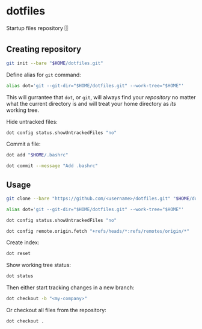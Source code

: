# dotfiles
Startup files repository 🗄

## Creating repository

```bash
git init --bare "$HOME/dotfiles.git"
```

Define alias for `git` command:
```bash
alias dot='git --git-dir="$HOME/dotfiles.git" --work-tree="$HOME"'
```

This will gurrantee that `dot`, or `git`, will always find your _repository_ no matter what the current directory is
and will treat your home directory as _its_ working tree.

Hide untracked files:
```bash
dot config status.showUntrackedFiles "no"
```

Commit a file:
```bash
dot add "$HOME/.bashrc"
```
```bash
dot commit --message "Add .bashrc"
```

## Usage

```bash
git clone --bare "https://github.com/<username>/dotfiles.git" "$HOME/dotfiles.git"
```

```bash
alias dot='git --git-dir="$HOME/dotfiles.git" --work-tree="$HOME"'
```

```bash
dot config status.showUntrackedFiles "no"
```

```bash
dot config remote.origin.fetch "+refs/heads/*:refs/remotes/origin/*"
```

Create index:
```bash
dot reset
```

Show working tree status:
```bash
dot status
```

Then either start tracking changes in a new branch:
```bash
dot checkout -b "<my-company>"
```

Or checkout all files from the repository:
```bash
dot checkout .
```
